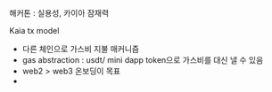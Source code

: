 
해커톤 : 실용성, 카이아 잠재력

Kaia tx model
- 다른 체인으로 가스비 지불 매커니즘
- gas abstraction : usdt/ mini dapp token으로 가스비를 대신 낼 수 있음
- web2 > web3 온보딩이 목표
- 